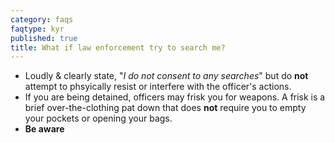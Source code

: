 ```yaml
---
category: faqs
faqtype: kyr
published: true
title: What if law enforcement try to search me?
---
```

* Loudly & clearly state, "_I do not consent to any searches_" but do **not** attempt to phsyically resist or interfere with the officer's actions.
* If you are being detained, officers may frisk you for weapons. A frisk is a brief over-the-clothing pat down that does **not** require you to empty your pockets or opening your bags.
* **Be aware**
